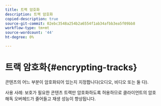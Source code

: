 ```yaml
---
title: 트랙 암호화
description: 트랙 암호화
copied-description: true
source-git-commit: 02ebc3548a254b2a6554f1ab34afbb3ea5f09bb8
workflow-type: tm+mt
source-wordcount: '44'
ht-degree: 0%

---
```


# 트랙 암호화{#encrypting-tracks}

콘텐츠의 어느 부분이 암호화되어 있는지 지정합니다(오디오, 비디오 또는 둘 다).

사용 사례: 보호가 필요한 콘텐츠 트랙만 암호화하도록 허용하므로 클라이언트의 암호 해독 오버헤드가 줄어들고 재생 성능이 향상됩니다.
